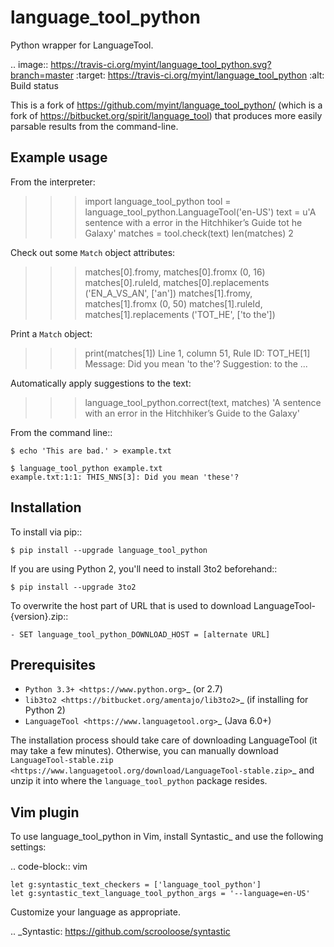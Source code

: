 # language_tool_python

Python wrapper for LanguageTool.

.. image:: https://travis-ci.org/myint/language_tool_python.svg?branch=master
    :target: https://travis-ci.org/myint/language_tool_python
    :alt: Build status

This is a fork of https://github.com/myint/language_tool_python/ (which is a fork of
https://bitbucket.org/spirit/language_tool) that produces more easily parsable
results from the command-line.

## Example usage

From the interpreter:

>>> import language_tool_python
>>> tool = language_tool_python.LanguageTool('en-US')
>>> text = u'A sentence with a error in the Hitchhiker’s Guide tot he Galaxy'
>>> matches = tool.check(text)
>>> len(matches)
2

Check out some ``Match`` object attributes:

>>> matches[0].fromy, matches[0].fromx
(0, 16)
>>> matches[0].ruleId, matches[0].replacements
('EN_A_VS_AN', ['an'])
>>> matches[1].fromy, matches[1].fromx
(0, 50)
>>> matches[1].ruleId, matches[1].replacements
('TOT_HE', ['to the'])

Print a ``Match`` object:

>>> print(matches[1])
Line 1, column 51, Rule ID: TOT_HE[1]
Message: Did you mean 'to the'?
Suggestion: to the
...

Automatically apply suggestions to the text:

>>> language_tool_python.correct(text, matches)
'A sentence with an error in the Hitchhiker’s Guide to the Galaxy'

From the command line::

    $ echo 'This are bad.' > example.txt

    $ language_tool_python example.txt
    example.txt:1:1: THIS_NNS[3]: Did you mean 'these'?


## Installation

To install via pip::

    $ pip install --upgrade language_tool_python

If you are using Python 2, you'll need to install 3to2 beforehand::

    $ pip install --upgrade 3to2

To overwrite the host part of URL that is used to download LanguageTool-{version}.zip::

    - SET language_tool_python_DOWNLOAD_HOST = [alternate URL]


## Prerequisites

- `Python 3.3+ <https://www.python.org>`_ (or 2.7)
- `lib3to2 <https://bitbucket.org/amentajo/lib3to2>`_
  (if installing for Python 2)
- `LanguageTool <https://www.languagetool.org>`_ (Java 6.0+)


The installation process should take care of downloading LanguageTool (it may
take a few minutes). Otherwise, you can manually download
`LanguageTool-stable.zip
<https://www.languagetool.org/download/LanguageTool-stable.zip>`_ and unzip it
into where the ``language_tool_python`` package resides.

## Vim plugin

To use language_tool_python in Vim, install Syntastic_ and use the following
settings:

.. code-block:: vim

    let g:syntastic_text_checkers = ['language_tool_python']
    let g:syntastic_text_language_tool_python_args = '--language=en-US'

Customize your language as appropriate.

.. _Syntastic: https://github.com/scrooloose/syntastic
